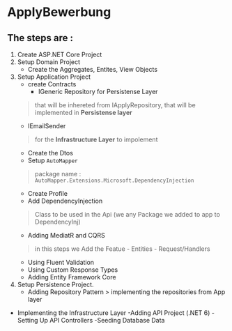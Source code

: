 # ApplyBewerbung

## The steps are :
 1.  Create ASP.NET Core Project
 2. Setup Domain Project
    - Create the Aggregates, Entites, View Objects
 3. Setup Application Project
    - create Contracts   
      - IGeneric<T> Repository for Persistense Layer
     > that will be inhereted from IApplyRepository<Apply>, that will be implemented in **Persistense layer**
      - IEmailSender 
     > for the **Infrastructure Layer** to impolement
    - Create the Dtos
    - Setup `AutoMapper`
     > package name : `AutoMapper.Extensions.Microsoft.DependencyInjection` 
    - Create Profile
    - Add DependencyInjection 
     > Class to be used in the Api (we any Package we added to app to DependencyInj)
    - Adding MediatR and CQRS
     > in this steps we Add the Featue - Entities - Request/Handlers
    -  Using Fluent Validation
    -  Using Custom Response Types
    -  Adding Entity Framework Core
  4. Setup Persistence Project.
     - Adding Repository Pattern  > implementing the repositories from App layer
  
- Implementing the Infrastructure Layer
-Adding API Project (.NET 6)
-Setting Up API Controllers
-Seeding Database Data
